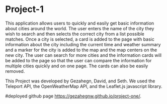 # Project-1

This application allows users to quickly and easily get basic information about cities around the world. The user enters the name of the city they wish to search and then selects the correct city from a list possible matches. Once a city is selected, a card is added to the page with basic information about the city including the current time and weather summary and a marker for the city is added to the map and the map centers on the new city. The user can search for more cities and the information cards will be added to the page so that the user can compare the information for multiple cities quickly and on one page. The cards can also be easily removed.

This Project was developed by Gezahegn, David, and Seth. We used the Teleport API, the OpenWeatherMap API, and the Leaflet.js javascript library.

#deployed github page
https://gezahegnw.github.io/project-one/.
